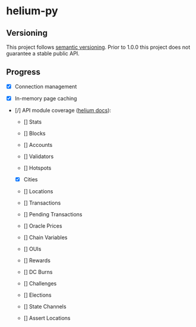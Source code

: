 # helium-py

## Versioning

This project follows [semantic versioning](https://semver.org/). Prior to 1.0.0 this project does not
guarantee a stable public API.

## Progress

- [X] Connection management

- [X] In-memory page caching

- [/] API module coverage ([helium docs](https://docs.helium.com/api/blockchain/introduction)):

  - [] Stats

  - [] Blocks

  - [] Accounts

  - [] Validators

  - [] Hotspots

  - [X] Cities

  - [] Locations

  - [] Transactions
 
  - [] Pending Transactions

  - [] Oracle Prices

  - [] Chain Variables

  - [] OUIs

  - [] Rewards

  - [] DC Burns

  - [] Challenges

  - [] Elections

  - [] State Channels

  - [] Assert Locations
